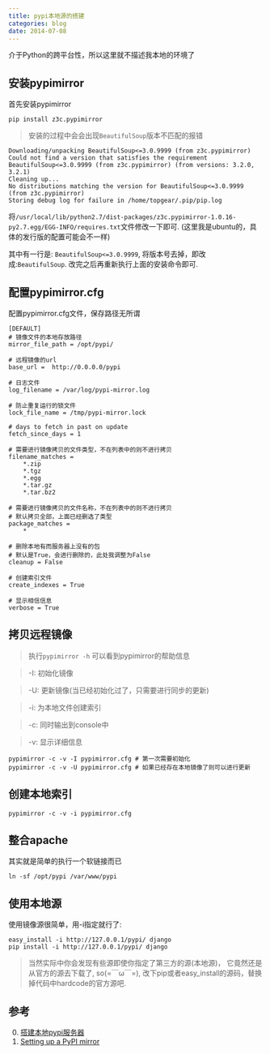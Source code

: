 ```yaml
---
title: pypi本地源的搭建
categories: blog
date: 2014-07-08
---
```


介于Python的跨平台性，所以这里就不描述我本地的环境了

<!-- more -->

## 安装pypimirror
首先安装pypimirror

    pip install z3c.pypimirror


> 安装的过程中会会出现`BeautifulSoup`版本不匹配的报错

    Downloading/unpacking BeautifulSoup<=3.0.9999 (from z3c.pypimirror)
    Could not find a version that satisfies the requirement BeautifulSoup<=3.0.9999 (from z3c.pypimirror) (from versions: 3.2.0, 3.2.1)
    Cleaning up...
    No distributions matching the version for BeautifulSoup<=3.0.9999 (from z3c.pypimirror)
    Storing debug log for failure in /home/topgear/.pip/pip.log


将`/usr/local/lib/python2.7/dist-packages/z3c.pypimirror-1.0.16-py2.7.egg/EGG-INFO/requires.txt`文件修改一下即可. (这里我是ubuntu的，具体的发行版的配置可能会不一样)

其中有一行是: `BeautifulSoup<=3.0.9999`, 将版本号去掉，即改成:`BeautifulSoup`. 改完之后再重新执行上面的安装命令即可.


## 配置pypimirror.cfg
配置pypimirror.cfg文件，保存路径无所谓

    [DEFAULT]
    # 镜像文件的本地存放路径
    mirror_file_path = /opt/pypi/

    # 远程镜像的url
    base_url =  http://0.0.0.0/pypi

    # 日志文件
    log_filename = /var/log/pypi-mirror.log

    # 防止重复运行的锁文件
    lock_file_name = /tmp/pypi-mirror.lock

    # days to fetch in past on update
    fetch_since_days = 1

    # 需要进行镜像拷贝的文件类型，不在列表中的则不进行拷贝
    filename_matches =
        *.zip
        *.tgz
        *.egg
        *.tar.gz
        *.tar.bz2

    # 需要进行镜像拷贝的文件名称，不在列表中的则不进行拷贝
    # 默认拷贝全部，上面已经删选了类型
    package_matches =
        *

    # 删除本地有而服务器上没有的包
    # 默认是True，会进行删除的，此处我调整为False
    cleanup = False

    # 创建索引文件
    create_indexes = True

    # 显示相信信息
    verbose = True


## 拷贝远程镜像

> 执行`pypimirror -h` 可以看到pypimirror的帮助信息

> -I: 初始化镜像

> -U: 更新镜像(当已经初始化过了，只需要进行同步的更新)

> -i: 为本地文件创建索引

> -c: 同时输出到console中

> -v: 显示详细信息



    pypimirror -c -v -I pypimirror.cfg # 第一次需要初始化
    pypimirror -c -v -U pypimirror.cfg # 如果已经存在本地镜像了则可以进行更新



## 创建本地索引

    pypimirror -c -v -i pypimirror.cfg



## 整合apache
其实就是简单的执行一个软链接而已

    ln -sf /opt/pypi /var/www/pypi



## 使用本地源
使用镜像源很简单，用-i指定就行了:

    easy_install -i http://127.0.0.1/pypi/ django
    pip install -i http://127.0.0.1/pypi/ django


> 当然实际中你会发现有些源即使你指定了第三方的源(本地源)， 它竟然还是从官方的源去下载了, so(=￣ω￣=), 改下pip或者easy_install的源码，替换掉代码中hardcode的官方源吧.

## 参考
 0. [搭建本地pypi服务器](http://www.worldhello.net/2011/03/14/2357.html)
 0. [Setting up a PyPI mirror](http://bluedynamics.com/articles/jens/setup-z3c.pypimirror)
